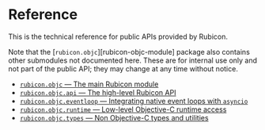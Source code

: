 # Reference

This is the technical reference for public APIs provided by Rubicon.

Note that the [`rubicon.objc`][rubicon-objc-module] package also contains other submodules not documented here. These are for internal use only and not part of the public API; they may change at any time without notice.

* [`rubicon.objc` — The main Rubicon module](rubicon-objc.md)
* [`rubicon.objc.api` — The high-level Rubicon API](rubicon-objc-api.md)
* [`rubicon.objc.eventloop` — Integrating native event loops with `asyncio`](rubicon-objc-eventloop.md)
* [`rubicon.objc.runtime` — Low-level Objective-C runtime access](rubicon-objc-runtime.md)
* [`rubicon.objc.types` — Non Objective-C types and utilities](rubicon-objc-types.md)
